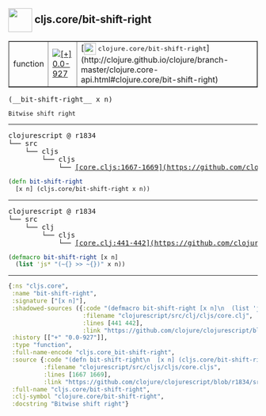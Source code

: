 ## <img width="48px" valign="middle" src="http://i.imgur.com/Hi20huC.png"> cljs.core/bit-shift-right

 <table border="1">
<tr>
<td>function</td>
<td><a href="https://github.com/cljsinfo/api-refs/tree/0.0-927"><img valign="middle" alt="[+] 0.0-927" src="https://img.shields.io/badge/+-0.0--927-lightgrey.svg"></a> </td>
<td>
[<img height="24px" valign="middle" src="http://i.imgur.com/1GjPKvB.png"> <samp>clojure.core/bit-shift-right</samp>](http://clojure.github.io/clojure/branch-master/clojure.core-api.html#clojure.core/bit-shift-right)
</td>
</tr>
</table>

 <samp>
(__bit-shift-right__ x n)<br>
</samp>

```
Bitwise shift right
```

---

 <pre>
clojurescript @ r1834
└── src
    └── cljs
        └── cljs
            └── <ins>[core.cljs:1667-1669](https://github.com/clojure/clojurescript/blob/r1834/src/cljs/cljs/core.cljs#L1667-L1669)</ins>
</pre>

```clj
(defn bit-shift-right
  [x n] (cljs.core/bit-shift-right x n))
```


---

 <pre>
clojurescript @ r1834
└── src
    └── clj
        └── cljs
            └── <ins>[core.clj:441-442](https://github.com/clojure/clojurescript/blob/r1834/src/clj/cljs/core.clj#L441-L442)</ins>
</pre>

```clj
(defmacro bit-shift-right [x n]
  (list 'js* "(~{} >> ~{})" x n))
```

---

```clj
{:ns "cljs.core",
 :name "bit-shift-right",
 :signature ["[x n]"],
 :shadowed-sources ({:code "(defmacro bit-shift-right [x n]\n  (list 'js* \"(~{} >> ~{})\" x n))",
                     :filename "clojurescript/src/clj/cljs/core.clj",
                     :lines [441 442],
                     :link "https://github.com/clojure/clojurescript/blob/r1834/src/clj/cljs/core.clj#L441-L442"}),
 :history [["+" "0.0-927"]],
 :type "function",
 :full-name-encode "cljs.core_bit-shift-right",
 :source {:code "(defn bit-shift-right\n  [x n] (cljs.core/bit-shift-right x n))",
          :filename "clojurescript/src/cljs/cljs/core.cljs",
          :lines [1667 1669],
          :link "https://github.com/clojure/clojurescript/blob/r1834/src/cljs/cljs/core.cljs#L1667-L1669"},
 :full-name "cljs.core/bit-shift-right",
 :clj-symbol "clojure.core/bit-shift-right",
 :docstring "Bitwise shift right"}

```
